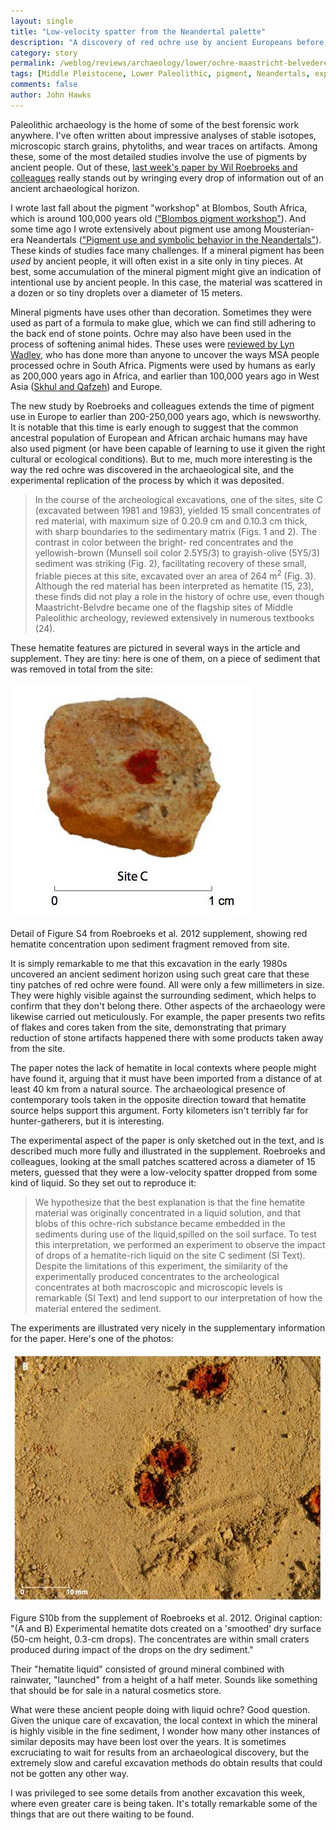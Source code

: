 ```yaml
---
layout: single
title: "Low-velocity spatter from the Neandertal palette"
description: "A discovery of red ochre use by ancient Europeans before 250,000 years ago"
category: story
permalink: /weblog/reviews/archaeology/lower/ochre-maastricht-belvedere-roebroeks-2012.html
tags: [Middle Pleistocene, Lower Paleolithic, pigment, Neandertals, experimental archaeology]
comments: false
author: John Hawks
---
```


Paleolithic archaeology is the home of some of the best forensic work anywhere. I've often written about impressive analyses of stable isotopes, microscopic starch grains, phytoliths, and wear traces on artifacts. Among these, some of the most detailed studies involve the use of pigments by ancient people. Out of these, <a href="https://doi.org/10.1073/pnas.1112261109">last week's paper by Wil Roebroeks and colleagues</a> really stands out by wringing every drop of information out of an ancient archaeological horizon.

I wrote last fall about the pigment "workshop" at Blombos, South Africa, which is around 100,000 years old (<a href="http://johnhawks.net/weblog/reviews/archaeology/middle/henshilwood-blombos-pigment-grinding-2011.html">"Blombos pigment workshop"</a>). And some time ago I wrote extensively about pigment use among Mousterian-era Neandertals (<a href="http://johnhawks.net/weblog/reviews/neandertals/symbolism/soressi-derrico-symbolism-neandertals-2007.html">"Pigment use and symbolic behavior in the Neandertals"</a>). These kinds of studies face many challenges. If a mineral pigment has been <em>used</em> by ancient people, it will often exist in a site only in tiny pieces. At best, some accumulation of the mineral pigment might give an indication of intentional use by ancient people. In this case, the material was scattered in a dozen or so tiny droplets over a diameter of 15 meters.

Mineral pigments have uses other than decoration. Sometimes they were used as part of a formula to make glue, which we can find still adhering to the back end of stone points. Ochre may also have been used in the process of softening animal hides. These uses were <a href="https://doi.org/10.3828/bfarm.2005.3.1">reviewed by Lyn Wadley</a>, who has done more than anyone to uncover the ways MSA people processed ochre in South Africa. Pigments were used by humans as early as 200,000 years ago in Africa, and earlier than 100,000 years ago in West Asia (<a href="https://doi.org/10.1016/j.jas.2010.07.011">Skhul and Qafzeh</a>) and Europe.

The new study by Roebroeks and colleagues extends the time of pigment use in Europe to earlier than 200-250,000 years ago, which is newsworthy. It is notable that this time is early enough to suggest that the common ancestral population of European and African archaic humans may have also used pigment (or have been capable of learning to use it given the right cultural or ecological conditions). But to me, much more interesting is the way the red ochre was discovered in the archaeological site, and the experimental replication of the process by which it was deposited.


<blockquote>In the course of the archeological excavations, one of the sites, site C (excavated between 1981 and 1983), yielded 15 small concentrates of red material, with maximum size of 0.20.9 cm and 0.10.3 cm thick, with sharp boundaries to the sedimentary matrix (Figs. 1 and 2). The contrast in color between the bright- red concentrates and the yellowish-brown (Munsell soil color 2.5Y5/3) to grayish-olive (5Y5/3) sediment was striking (Fig. 2), facilitating recovery of these small, friable pieces at this site, excavated over an area of 264 m<sup>2</sup> (Fig. 3). Although the red material has been interpreted as hematite (15, 23), these finds did not play a role in the history of ochre use, even though Maastricht-Belvdre became one of the flagship sites of Middle Paleolithic archeology, reviewed extensively in numerous textbooks (24).</blockquote>


These hematite features are pictured in several ways in the article and supplement. They are tiny: here is one of them, on a piece of sediment that was removed in total from the site:

<div class="middle-picture">
<img src="/graphics/red-ochre-roebroeks-2012-supplement.jpg" alt="Red ochre droplet from Roebroeks et al 2012 supplement" />
<p class="caption">Detail of Figure S4 from Roebroeks et al. 2012 supplement, showing red hematite concentration upon sediment fragment removed from site. </p>
</div>

It is simply remarkable to me that this excavation in the early 1980s uncovered an ancient sediment horizon using such great care that these tiny patches of red ochre were found. All were only a few millimeters in size. They were highly visible against the surrounding sediment, which helps to confirm that they don't belong there. Other aspects of the archaeology were likewise carried out meticulously. For example, the paper presents two refits of flakes and cores taken from the site, demonstrating that primary reduction of stone artifacts happened there with some products taken away from the site.

The paper notes the lack of hematite in local contexts where people might have found it, arguing that it must have been imported from a distance of at least 40 km from a natural source. The archaeological presence of contemporary tools taken in the opposite direction toward that hematite source helps support this argument. Forty kilometers isn't terribly far for hunter-gatherers, but it is interesting.

The experimental aspect of the paper is only sketched out in the text, and is described much more fully and illustrated in the supplement. Roebroeks and colleagues, looking at the small patches scattered across a diameter of 15 meters, guessed that they were a low-velocity spatter dropped from some kind of liquid. So they set out to reproduce it:

<blockquote>We hypothesize that the best explanation is that the fine hematite material was originally concentrated in a liquid solution, and that blobs of this ochre-rich substance became embedded in the sediments during use of the liquid,spilled on the soil surface. To test this interpretation, we performed an experiment to observe the impact of drops of a hematite-rich liquid on the site C sediment (SI Text). Despite the limitations of this experiment, the similarity of the experimentally produced concentrates to the archeological concentrates at both macroscopic and microscopic levels is remarkable (SI Text) and lend support to our interpretation of how the material entered the sediment.</blockquote>


The experiments are illustrated very nicely in the supplementary information for the paper. Here's one of the photos:

<div class="middle-picture">
<img src="/graphics/red-ochre-roebroeks-2012-experiment-supplement.jpg" alt="Red ochre droplet experiment, figure S10, B from Roebroeks et al 2012" />
<p class="caption">Figure S10b from the supplement of Roebroeks et al. 2012. Original caption: "(A and B) Experimental hematite dots created on a 'smoothed' dry surface (50-cm height, 0.3-cm drops). The concentrates are within small craters produced during impact of the drops on the dry sediment."</p>
</div>

Their "hematite liquid" consisted of ground mineral combined with rainwater, "launched" from a height of a half meter. Sounds like something that should be for sale in a natural cosmetics store.

What were these ancient people doing with liquid ochre? Good question. Given the unique care of excavation, the local context in which the mineral is highly visible in the fine sediment, I wonder how many other instances of similar deposits may have been lost over the years. It is sometimes excruciating to wait for results from an archaeological discovery, but the extremely slow and careful excavation methods do obtain results that could not be gotten any other way.

I was privileged to see some details from another excavation this week, where even greater care is being taken. It's totally remarkable some of the things that are out there waiting to be found.


